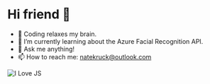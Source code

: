 # Hi friend 👋

<!--
**Nate-Kruck/Nate-Kruck** is a ✨ _special_ ✨ repository because its `README.md` (this file) appears on your GitHub profile.
-->

- 🧠 Coding relaxes my brain.
- 🌱 I’m currently learning about the Azure Facial Recognition API.
- 💬 Ask me anything!
- 📫 How to reach me: natekruck@outlook.com

![I Love JS](../ILoveJstransparent.png)
